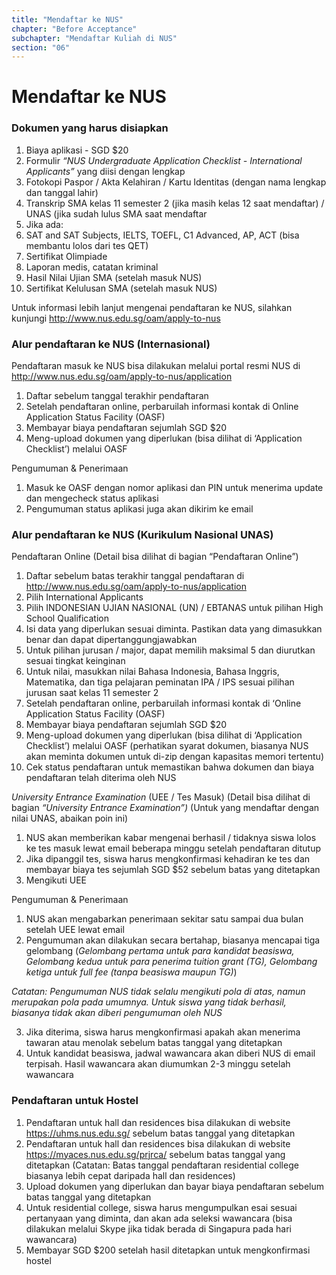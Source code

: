 ```yaml
---
title: "Mendaftar ke NUS"
chapter: "Before Acceptance"
subchapter: "Mendaftar Kuliah di NUS"
section: "06"
---
```


# Mendaftar ke NUS

### Dokumen yang harus disiapkan

1.  Biaya aplikasi - SGD $20
2.  Formulir _“NUS Undergraduate Application Checklist - International Applicants”_ yang diisi dengan lengkap
3.  Fotokopi Paspor / Akta Kelahiran / Kartu Identitas (dengan nama lengkap dan tanggal lahir)
4.  Transkrip SMA kelas 11 semester 2 (jika masih kelas 12 saat mendaftar) / UNAS (jika sudah lulus SMA saat mendaftar
5.  Jika ada:
6.  SAT and SAT Subjects, IELTS, TOEFL, C1 Advanced, AP, ACT (bisa membantu lolos dari tes QET)
7.  Sertifikat Olimpiade
8.  Laporan medis, catatan kriminal
9.  Hasil Nilai Ujian SMA (setelah masuk NUS)
10. Sertifikat Kelulusan SMA (setelah masuk NUS)

Untuk informasi lebih lanjut mengenai pendaftaran ke NUS, silahkan kunjungi http://www.nus.edu.sg/oam/apply-to-nus

### Alur pendaftaran ke NUS (Internasional)

Pendaftaran masuk ke NUS bisa dilakukan melalui portal resmi NUS di http://www.nus.edu.sg/oam/apply-to-nus/application

1.  Daftar sebelum tanggal terakhir pendaftaran
2.  Setelah pendaftaran online, perbaruilah informasi kontak di Online Application Status Facility (OASF)
3.  Membayar biaya pendaftaran sejumlah SGD $20
4.  Meng-upload dokumen yang diperlukan (bisa dilihat di ‘Application Checklist’) melalui OASF

Pengumuman & Penerimaan

1.  Masuk ke OASF dengan nomor aplikasi dan PIN untuk menerima update dan mengecheck status aplikasi
2.  Pengumuman status aplikasi juga akan dikirim ke email

### Alur pendaftaran ke NUS (Kurikulum Nasional UNAS)

Pendaftaran Online (Detail bisa dilihat di bagian “Pendaftaran Online”)

1.  Daftar sebelum batas terakhir tanggal pendaftaran di http://www.nus.edu.sg/oam/apply-to-nus/application
2.  Pilih International Applicants
3.  Pilih INDONESIAN UJIAN NASIONAL (UN) / EBTANAS untuk pilihan High School Qualification
4.  Isi data yang diperlukan sesuai diminta. Pastikan data yang dimasukkan benar dan dapat dipertanggungjawabkan
5.  Untuk pilihan jurusan / major, dapat memilih maksimal 5 dan diurutkan sesuai tingkat keinginan
6.  Untuk nilai, masukkan nilai Bahasa Indonesia, Bahasa Inggris, Matematika, dan tiga pelajaran peminatan IPA / IPS sesuai pilihan jurusan saat kelas 11 semester 2
7.  Setelah pendaftaran online, perbaruilah informasi kontak di ‘Online Application Status Facility (OASF)
8.  Membayar biaya pendaftaran sejumlah SGD $20
9.  Meng-upload dokumen yang diperlukan (bisa dilihat di ‘Application Checklist’) melalui OASF (perhatikan syarat dokumen, biasanya NUS akan meminta dokumen untuk di-zip dengan kapasitas memori tertentu)
10. Cek status pendaftaran untuk memastikan bahwa dokumen dan biaya pendaftaran telah diterima oleh NUS

_University Entrance Examination_ (UEE / Tes Masuk) (Detail bisa dilihat di bagian _“University Entrance Examination”)_ (Untuk yang mendaftar dengan nilai UNAS, abaikan poin ini)

1.  NUS akan memberikan kabar mengenai berhasil / tidaknya siswa lolos ke tes masuk lewat email beberapa minggu setelah pendaftaran ditutup
2.  Jika dipanggil tes, siswa harus mengkonfirmasi kehadiran ke tes dan membayar biaya tes sejumlah SGD $52 sebelum batas yang ditetapkan
3.  Mengikuti UEE

Pengumuman & Penerimaan

1.  NUS akan mengabarkan penerimaan sekitar satu sampai dua bulan setelah UEE lewat email
2.  Pengumuman akan dilakukan secara bertahap, biasanya mencapai tiga gelombang (_Gelombang pertama untuk para kandidat beasiswa, Gelombang kedua untuk para penerima tuition grant (TG), Gelombang ketiga untuk full fee (tanpa beasiswa maupun TG)_)

_Catatan: Pengumuman NUS tidak selalu mengikuti pola di atas, namun merupakan pola pada umumnya. Untuk siswa yang tidak berhasil, biasanya tidak akan diberi pengumuman oleh NUS_

3.  Jika diterima, siswa harus mengkonfirmasi apakah akan menerima tawaran atau menolak sebelum batas tanggal yang ditetapkan
4.  Untuk kandidat beasiswa, jadwal wawancara akan diberi NUS di email terpisah. Hasil wawancara akan diumumkan 2-3 minggu setelah wawancara

### Pendaftaran untuk Hostel

1. Pendaftaran untuk hall dan residences bisa dilakukan di website https://uhms.nus.edu.sg/ sebelum batas tanggal yang ditetapkan
2. Pendaftaran untuk hall dan residences bisa dilakukan di website https://myaces.nus.edu.sg/prjrca/ sebelum batas tanggal yang ditetapkan (Catatan: Batas tanggal pendaftaran residential college biasanya lebih cepat daripada hall dan residences)
3. Upload dokumen yang diperlukan dan bayar biaya pendaftaran sebelum batas tanggal yang ditetapkan
4. Untuk residential college, siswa harus mengumpulkan esai sesuai pertanyaan yang diminta, dan akan ada seleksi wawancara (bisa dilakukan melalui Skype jika tidak berada di Singapura pada hari wawancara)
5. Membayar SGD $200 setelah hasil ditetapkan untuk mengkonfirmasi hostel
